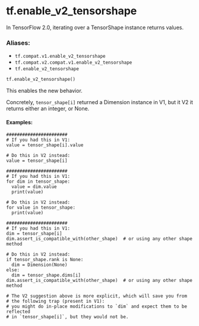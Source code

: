 <div itemscope itemtype="http://developers.google.com/ReferenceObject">
<meta itemprop="name" content="tf.enable_v2_tensorshape" />
<meta itemprop="path" content="Stable" />
</div>

# tf.enable_v2_tensorshape

In TensorFlow 2.0, iterating over a TensorShape instance returns values.

### Aliases:

* `tf.compat.v1.enable_v2_tensorshape`
* `tf.compat.v2.compat.v1.enable_v2_tensorshape`
* `tf.enable_v2_tensorshape`

``` python
tf.enable_v2_tensorshape()
```

<!-- Placeholder for "Used in" -->

This enables the new behavior.

Concretely, `tensor_shape[i]` returned a Dimension instance in V1, but
it V2 it returns either an integer, or None.

#### Examples:



```
#######################
# If you had this in V1:
value = tensor_shape[i].value

# Do this in V2 instead:
value = tensor_shape[i]

#######################
# If you had this in V1:
for dim in tensor_shape:
  value = dim.value
  print(value)

# Do this in V2 instead:
for value in tensor_shape:
  print(value)

#######################
# If you had this in V1:
dim = tensor_shape[i]
dim.assert_is_compatible_with(other_shape)  # or using any other shape method

# Do this in V2 instead:
if tensor_shape.rank is None:
  dim = Dimension(None)
else:
  dim = tensor_shape.dims[i]
dim.assert_is_compatible_with(other_shape)  # or using any other shape method

# The V2 suggestion above is more explicit, which will save you from
# the following trap (present in V1):
# you might do in-place modifications to `dim` and expect them to be reflected
# in `tensor_shape[i]`, but they would not be.
```
